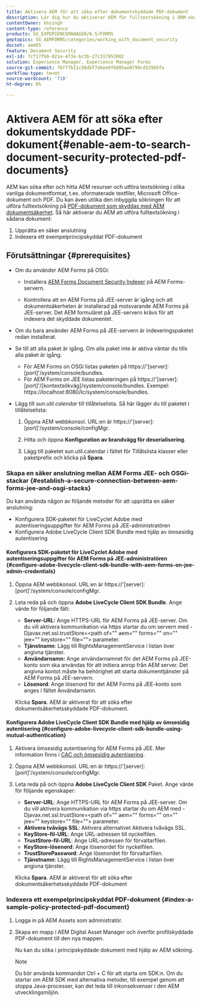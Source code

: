 ```yaml
---
title: Aktivera AEM för att söka efter dokumentskyddade PDF-dokument
description: Lär dig hur du aktiverar AEM för fulltextsökning i DRM-skyddade PDF-dokument.
contentOwner: khsingh
content-type: reference
products: SG_EXPERIENCEMANAGER/6.5/FORMS
geptopics: SG_AEMFORMS/categories/working_with_document_security
docset: aem65
feature: Document Security
exl-id: 7cf17fb6-021a-473e-bc3b-27c317953002
solution: Experience Manager, Experience Manager Forms
source-git-commit: 76fffb11c56dbf7ebee9f6805ae0799cd32985fe
workflow-type: tm+mt
source-wordcount: '718'
ht-degree: 0%

---
```


# Aktivera AEM för att söka efter dokumentskyddade PDF-dokument{#enable-aem-to-search-document-security-protected-pdf-documents}

AEM kan söka efter och hitta AEM resurser och utföra textsökning i olika vanliga dokumentformat, t.ex. oformaterade textfiler, Microsoft Office-dokument och PDF. Du kan även utöka den inbyggda sökningen för att utföra fulltextsökning på [PDF-dokument som skyddas med AEM dokumentsäkerhet](../../forms/using/admin-help/document-security.md). Så här aktiverar du AEM att utföra fulltextsökning i sådana dokument:

1. Upprätta en säker anslutning
1. Indexera ett exempelprincipskyddat PDF-dokument

## Förutsättningar {#prerequisites}

* Om du använder AEM Forms på OSGi:

   * Installera [AEM Forms Document Security Indexer](https://helpx.adobe.com/aem-forms/kb/aem-forms-releases.html) på AEM Forms-servern.

   * Kontrollera att en AEM Forms på JEE-server är igång och att dokumentsäkerheten är installerad på motsvarande AEM Forms på JEE-server. Det AEM formuläret på JEE-servern krävs för att indexera det skyddade dokumentet.

* Om du bara använder AEM Forms på JEE-servern är indexeringspaketet redan installerat.
* Se till att alla paket är igång. Om alla paket inte är aktiva väntar du tills alla paket är igång.

   * För AEM Forms on OSGi listas paketen på https://&#39;[server]:[port]&#39;/system/console/bundles.
   * För AEM Forms on JEE listas paketeringen på https://&#39;[server]:[port]&#39;/[kontextsökväg]/system/console/bundles. Exempel: https://localhost:8080/lc/system/console/bundles.

* Lägg till *sun.util.calendar* till tillåtelselista. Så här lägger du till paketet i tillåtelselista:

   1. Öppna AEM webbkonsol. URL:en är https://&#39;[server]:[port]&#39;/system/console/configMgr.
   1. Hitta och öppna **Konfiguration av brandvägg för deserialisering**.

   1. Lägg till paketet sun.util.calendar i fältet för Tillåtslista klasser eller paketprefix och klicka på **Spara**.

### Skapa en säker anslutning mellan AEM Forms JEE- och OSGi-stackar {#establish-a-secure-connection-between-aem-forms-jee-and-osgi-stacks}

Du kan använda någon av följande metoder för att upprätta en säker anslutning:

* Konfigurera SDK-paketet för LiveCyclet Adobe med autentiseringsuppgifter för AEM Forms på JEE-administratören
* Konfigurera Adobe LiveCycle Client SDK Bundle med hjälp av ömsesidig autentisering

#### Konfigurera SDK-paketet för LiveCyclet Adobe med autentiseringsuppgifter för AEM Forms på JEE-administratören {#configure-adobe-livecycle-client-sdk-bundle-with-aem-forms-on-jee-admin-credentials}

1. Öppna AEM webbkonsol. URL:en är https://&#39;[server]:[port]&#39;/system/console/configMgr.
1. Leta reda på och öppna **Adobe LiveCycle Client SDK Bundle**. Ange värde för följande fält:

   * **Server-URL:** Ange HTTPS-URL för AEM Forms på JEE-server. Om du vill aktivera kommunikation via https startar du om servern med -Djavax.net.ssl.trustStore=&lt;path of=&quot;&quot; aem=&quot;&quot; forms=&quot;&quot; on=&quot;&quot; jee=&quot;&quot; keystore=&quot;&quot; file=&quot;&quot;> parameter.
   * **Tjänstnamn**: Lägg till RightsManagementService i listan över angivna tjänster.
   * **Användarnamn:** Ange användarnamnet för det AEM Forms på JEE-konto som ska användas för att initiera anrop från AEM server. Det angivna kontot måste ha behörighet att starta dokumenttjänster på AEM Forms på JEE-servern.
   * **Lösenord**: Ange lösenord för det AEM Forms på JEE-konto som anges i fältet Användarnamn.

   Klicka **Spara**. AEM är aktiverat för att söka efter dokumentsäkerhetsskyddade PDF-dokument.

#### Konfigurera Adobe LiveCycle Client SDK Bundle med hjälp av ömsesidig autentisering {#configure-adobe-livecycle-client-sdk-bundle-using-mutual-authentication}

1. Aktivera ömsesidig autentisering för AEM Forms på JEE. Mer information finns i [CAC och ömsesidig autentisering](https://helpx.adobe.com/livecycle/kb/cac-mutual-authentication.html).
1. Öppna AEM webbkonsol. URL:en är https://&#39;[server]:[port]&#39;/system/console/configMgr.
1. Leta reda på och öppna **Adobe LiveCycle Client SDK** Paket. Ange värde för följande egenskaper:

   * **Server-URL**: Ange HTTPS-URL för AEM Forms på JEE-server. Om du vill aktivera kommunikation via https startar du om AEM med -Djavax.net.ssl.trustStore=&lt;path of=&quot;&quot; aem=&quot;&quot; forms=&quot;&quot; on=&quot;&quot; jee=&quot;&quot; keystore=&quot;&quot; file=&quot;&quot;> parameter.
   * **Aktivera tvåvägs SSL**: Aktivera alternativet Aktivera tvåvägs SSL.
   * **KeyStore-fil-URL**: Ange URL-adressen till nyckelfilen.
   * **TrustStore-fil-URL**: Ange URL-adressen för förvaltarfilen.
   * **KeyStore-lösenord**: Ange lösenordet för nyckelfilen.
   * **TrustStorePassword**: Ange lösenordet för förvaltarfilen.
   * **Tjänstnamn**: Lägg till RightsManagementService i listan över angivna tjänster.

   Klicka **Spara**. AEM är aktiverat för att söka efter dokumentsäkerhetsskyddade PDF-dokument

### Indexera ett exempelprincipskyddat PDF-dokument {#index-a-sample-policy-protected-pdf-document}

1. Logga in på AEM Assets som administratör.
1. Skapa en mapp i AEM Digital Asset Manager och överför profilskyddade PDF-dokument till den nya mappen.

   Nu kan du söka i principskyddade dokument med hjälp av AEM sökning.

   >[!NOTE]
   >
   > Du bör använda kommandot Ctrl + C för att starta om SDK:n. Om du startar om AEM SDK med alternativa metoder, till exempel genom att stoppa Java-processer, kan det leda till inkonsekvenser i den AEM utvecklingsmiljön.
